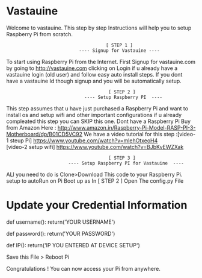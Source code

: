 # Vastauine

Welcome to vastauine.
This step by step Instructions will help you to setup Raspberry Pi from scratch.

                                         [ STEP 1 ]   
                               ---- Signup for Vastauine ----
        
 To start using Raspberry Pi from the Internet. First Signup for vastauine.com by going to http://vastauine.com clicking on Login if u already have a vastauine login (old user) and follow easy auto install steps. If you dont have a vastauine Id though signup and you will be automatically setup.
 
 
                                          [ STEP 2 ]   
                                 ---- Setup Raspberry PI  ----
This step assumes that u have just purchased a Raspberry Pi and want to install os and setup wifi and other important configurations if u already compleated this step you can SKIP this one.
Dont have a Raspberry Pi Buy from Amazon Here : http://www.amazon.in/Raspberry-Pi-Model-RASP-PI-3-Motherboard/dp/B01CD5VC92
We have a video tutorial for this step :[video-1 steup Pi] https://www.youtube.com/watch?v=mlehOtxeoH4  
                                        [video-2 setup wifi] https://www.youtube.com/watch?v=BJbKvEWZXak
                                        
 
                                          [ STEP 3 ]   
                           ---- Setup Raspberry PI for Vastauine  ----
                           
ALl you need to do is Clone>Download This code to your Raspberry Pi. setup to autoRun on Pi Boot up as In [ STEP 2 ]
Open The config.py File
  
# Update your Credential Information 
def username():
    return('YOUR USERNAME')

def password():
    return('YOUR PASSWORD')

def IP():
    return('IP YOU ENTERED AT DEVICE SETUP')
    
Save this File > Reboot Pi 

Congratulations ! You can now access your Pi from anywhere.
                                        


 
                                 
                    
